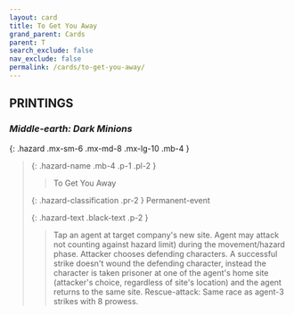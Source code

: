 ```yaml
---
layout: card
title: To Get You Away
grand_parent: Cards
parent: T
search_exclude: false
nav_exclude: false
permalink: /cards/to-get-you-away/
---
```


## PRINTINGS


### _Middle-earth: Dark Minions_

{: .hazard .mx-sm-6 .mx-md-8 .mx-lg-10 .mb-4 }
> {: .hazard-name .mb-4 .p-1 .pl-2 }
> > <div class="hazard-mp"></div>
> > <div class="card-name">To Get You Away</div>
>
> {: .hazard-classification .pr-2 }
> Permanent-event
>
> {: .hazard-text .black-text .p-2 }
> > Tap an agent at target company's new site. Agent may attack not counting against hazard limit) during the movement/hazard phase. Attacker chooses defending characters. A successful strike doesn't wound the defending character, instead the character is taken prisoner at one of the agent's home site (attacker's choice, regardless of site's location) and the agent returns to the same site. Rescue-attack: Same race as agent-3 strikes with 8 prowess. 
>
